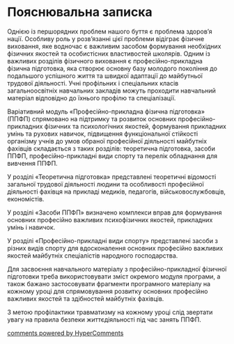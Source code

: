 <div id="hypercomments_widget" class="js-hypercomments-widget invisible"></div>

Пояснювальна записка
=============================

Однією із першорядних проблем нашого буття є проблема здоров’я нації. Особливу роль у розв’язанні цієї проблеми відіграє фізичне виховання, яке водночас є важливим засобом формування необхідних фізичних якостей та особистісних властивостей школярів. Одним із важливих розділів фізичного виховання є професійно-прикладна фізична підготовка, яка створює основну базу молодого покоління до подальшого успішного життя та швидкої адаптації до майбутньої трудової діяльності. Учні профільних і спеціальних класів загальноосвітніх навчальних закладів можуть проходити навчальний матеріал відповідно до їхнього профілю та спеціалізації.

Варіативний модуль «Професійно-прикладна фізична підготовка» (ППФП) спрямовано на підтримку та розвиток основних професійно-прикладних фізичних та психологічних якостей, формування прикладних умінь та рухових навичок, підвищення функціональної стійкості організму учнів до умов обраної професійної діяльності майбутніх фахівців складається з таких розділів: теоретична підготовка, засоби ППФП, професійно-прикладні види спорту та перелік обладнання для вивчення ППФП.

У розділі «Теоретична підготовка» представлені теоретичні відомості загальної трудової діяльності людини та особливості професійної діяльності фахівця на прикладі медиків, педагогів, військовослужбовців, економістів. 

У розділі «Засоби ППФП» визначено комплекси вправ для формування основних професійно важливих психофізичних якостей, прикладних умінь і навичок. 

У розділі «Професійно-прикладні види спорту» представлені засоби з різних видів спорту для вдосконалення основних професійно важливих якостей майбутніх спеціалістів народного господарства.

Для засвоєння навчального матеріалу з професійно-прикладної фізичної підготовки треба використовувати зміст окремого модуля програми, а також бажано застосовувати фрагменти програмного матеріалу на кожному уроці для спрямовування розвитку основних професійно важливих якостей та здібностей майбутніх фахівців.

З метою профілактики травматизму на кожному уроці слід звертати увагу на правила безпеки життєдіяльності під час занять ППФП.

<div class="js-hypercomments-container">
    <a href="http://hypercomments.com" class="hc-link" title="comments widget">comments powered by HyperComments</a>
</div>